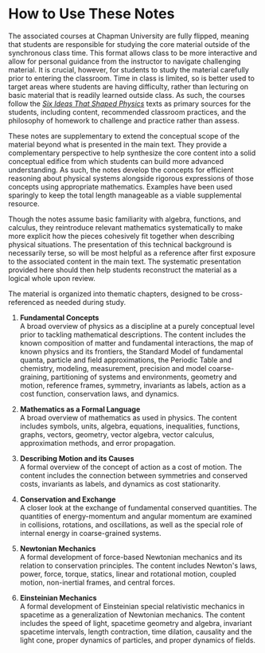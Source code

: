 How to Use These Notes
======================

The associated courses at Chapman University are fully flipped, meaning that students are responsible for studying the core material outside of the synchronous class time. This format allows class to be more interactive and allow for personal guidance from the instructor to navigate challenging material. It is crucial, however, for students to study the material carefully prior to entering the classroom. Time in class is limited, so is better used to target areas where students are having difficulty, rather than lecturing on basic material that is readily learned outside class. As such, the courses follow the [*Six Ideas That Shaped Physics*](https://physics.pomona.edu/sixideas) texts as primary sources for the students, including content, recommended classroom practices, and the philosophy of homework to challenge and practice rather than assess. 

These notes are supplementary to extend the conceptual scope of the material beyond what is presented in the main text. They provide a complementary perspective to help synthesize the core content into a solid conceptual edifice from which students can build more advanced understanding. As such, the notes develop the concepts for efficient reasoning about physical systems alongside rigorous expressions of those concepts using appropriate mathematics. Examples have been used sparingly to keep the total length manageable as a viable supplemental resource. 

Though the notes assume basic familiarity with algebra, functions, and calculus, they reintroduce relevant mathematics systematically to make more explicit how the pieces cohesively fit together when describing physical situations. The presentation of this technical background is necessarily terse, so will be most helpful as a reference after first exposure to the associated content in the main text. The systematic presentation provided here should then help students reconstruct the material as a logical whole upon review. 

The material is organized into thematic chapters, designed to be cross-referenced as needed during study.

1. **Fundamental Concepts** \
    A broad overview of physics as a discipline at a purely conceptual level prior to tackling mathematical descriptions. The content includes the known composition of matter and fundamental interactions, the map of known physics and its frontiers, the Standard Model of fundamental quanta, particle and field approximations, the Periodic Table and chemistry, modeling, measurement, precision and model coarse-graining, partitioning of systems and environments, geometry and motion, reference frames, symmetry, invariants as labels, action as a cost function, conservation laws, and dynamics.
    
1. **Mathematics as a Formal Language** \
    A broad overview of mathematics as used in physics. The content includes symbols, units, algebra, equations, inequalities, functions, graphs, vectors, geometry, vector algebra, vector calculus, approximation methods, and error propagation.
    
1. **Describing Motion and its Causes** \
    A formal overview of the concept of action as a cost of motion. The content includes the connection between symmetries and conserved costs, invariants as labels, and dynamics as cost stationarity.
    
1. **Conservation and Exchange** \
    A closer look at the exchange of fundamental conserved quantities. The quantities of energy-momentum and angular momentum are examined in collisions, rotations, and oscillations, as well as the special role of internal energy in coarse-grained systems.
    
1. **Newtonian Mechanics** \
    A formal development of force-based Newtonian mechanics and its relation to conservation principles. The content includes Newton's laws, power, force, torque, statics, linear and rotational motion, coupled motion, non-inertial frames, and central forces.
    
1. **Einsteinian Mechanics** \
    A formal development of Einsteinian special relativistic mechanics in spacetime as a generalization of Newtonian mechanics. The content includes the speed of light, spacetime geometry and algebra, invariant spacetime intervals, length contraction, time dilation, causality and the light cone, proper dynamics of particles, and proper dynamics of fields.